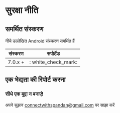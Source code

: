 # सुरक्षा नीति

## समर्थित संस्करण

नीचे उल्लेखित Android संस्करण समर्थित हैं

| संस्करण | सपोर्टेड |
| ------- | ------------------ |
| 7.0.x + | : white_check_mark: |

## एक भेद्यता की रिपोर्ट करना

### सीधे एक मुद्दा न बनाएं!

अपने सुझाव connectwithspandan@gmail.com पर साझा करें
